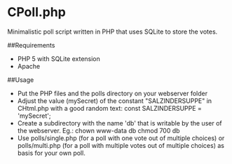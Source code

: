 CPoll.php
=========

Minimalistic poll script written in PHP that uses SQLite to store the votes.

##Requirements

* PHP 5 with SQLite extension
* Apache

##Usage

* Put the PHP files and the polls directory on your webserver folder
* Adjust the value (mySecret) of the constant "SALZINDERSUPPE" in CHtml.php with a good random text:
	const SALZINDERSUPPE = 'mySecret';
* Create a subdirectory with the name 'db' that is writable by the user of the webserver. Eg.:
        chown www-data db
        chmod 700 db
* Use polls/single.php (for a poll with one vote out of multiple choices) or polls/multi.php (for a poll with multiple votes out of multiple choices) as basis for your own poll.